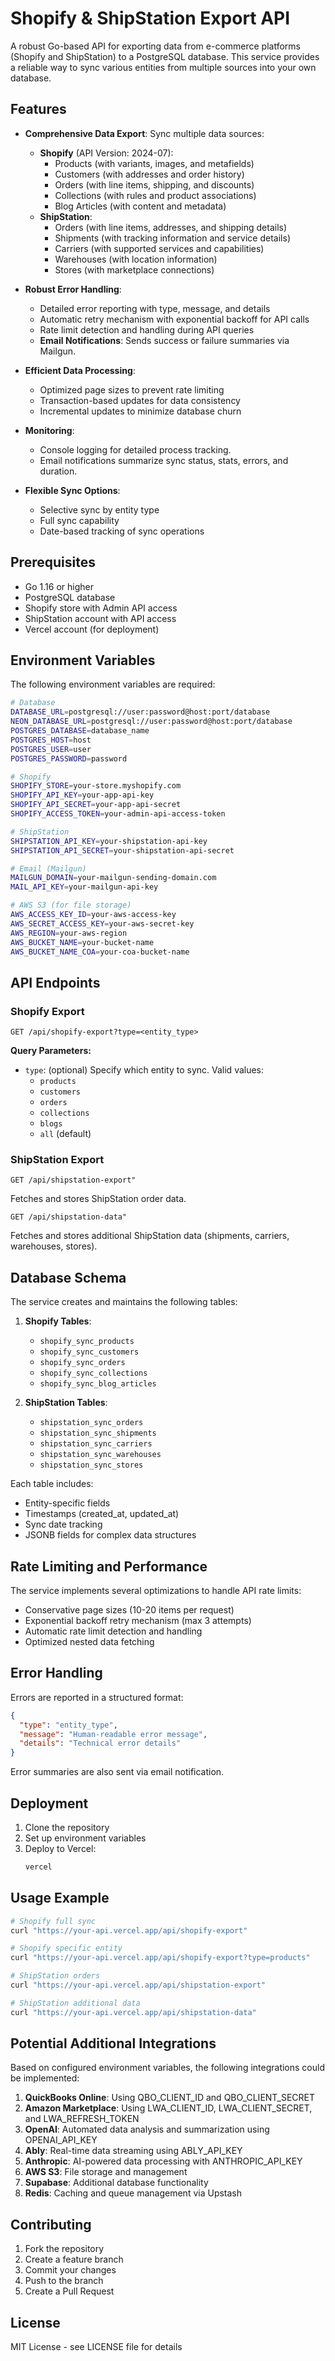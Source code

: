 # Shopify & ShipStation Export API

A robust Go-based API for exporting data from e-commerce platforms (Shopify and ShipStation) to a PostgreSQL database. This service provides a reliable way to sync various entities from multiple sources into your own database.

## Features

- **Comprehensive Data Export**: Sync multiple data sources:
  - **Shopify** (API Version: 2024-07):
    - Products (with variants, images, and metafields)
    - Customers (with addresses and order history)
    - Orders (with line items, shipping, and discounts)
    - Collections (with rules and product associations)
    - Blog Articles (with content and metadata)
  - **ShipStation**:
    - Orders (with line items, addresses, and shipping details)
    - Shipments (with tracking information and service details)
    - Carriers (with supported services and capabilities)
    - Warehouses (with location information)
    - Stores (with marketplace connections)

- **Robust Error Handling**:
  - Detailed error reporting with type, message, and details
  - Automatic retry mechanism with exponential backoff for API calls
  - Rate limit detection and handling during API queries
  - **Email Notifications**: Sends success or failure summaries via Mailgun.

- **Efficient Data Processing**:
  - Optimized page sizes to prevent rate limiting
  - Transaction-based updates for data consistency
  - Incremental updates to minimize database churn

- **Monitoring**:
  - Console logging for detailed process tracking.
  - Email notifications summarize sync status, stats, errors, and duration.

- **Flexible Sync Options**:
  - Selective sync by entity type
  - Full sync capability
  - Date-based tracking of sync operations

## Prerequisites

- Go 1.16 or higher
- PostgreSQL database
- Shopify store with Admin API access
- ShipStation account with API access
- Vercel account (for deployment)

## Environment Variables

The following environment variables are required:

```bash
# Database
DATABASE_URL=postgresql://user:password@host:port/database
NEON_DATABASE_URL=postgresql://user:password@host:port/database
POSTGRES_DATABASE=database_name
POSTGRES_HOST=host
POSTGRES_USER=user
POSTGRES_PASSWORD=password

# Shopify
SHOPIFY_STORE=your-store.myshopify.com
SHOPIFY_API_KEY=your-app-api-key
SHOPIFY_API_SECRET=your-app-api-secret
SHOPIFY_ACCESS_TOKEN=your-admin-api-access-token

# ShipStation
SHIPSTATION_API_KEY=your-shipstation-api-key
SHIPSTATION_API_SECRET=your-shipstation-api-secret

# Email (Mailgun)
MAILGUN_DOMAIN=your-mailgun-sending-domain.com
MAIL_API_KEY=your-mailgun-api-key

# AWS S3 (for file storage)
AWS_ACCESS_KEY_ID=your-aws-access-key
AWS_SECRET_ACCESS_KEY=your-aws-secret-key
AWS_REGION=your-aws-region
AWS_BUCKET_NAME=your-bucket-name
AWS_BUCKET_NAME_COA=your-coa-bucket-name
```

## API Endpoints

### Shopify Export

```
GET /api/shopify-export?type=<entity_type>
```

**Query Parameters:**
- `type`: (optional) Specify which entity to sync. Valid values:
  - `products`
  - `customers`
  - `orders`
  - `collections`
  - `blogs`
  - `all` (default)

### ShipStation Export

```
GET /api/shipstation-export"
```

Fetches and stores ShipStation order data.

```
GET /api/shipstation-data"
```

Fetches and stores additional ShipStation data (shipments, carriers, warehouses, stores).

## Database Schema

The service creates and maintains the following tables:

1. **Shopify Tables**:
   - `shopify_sync_products`
   - `shopify_sync_customers`
   - `shopify_sync_orders`
   - `shopify_sync_collections`
   - `shopify_sync_blog_articles`

2. **ShipStation Tables**:
   - `shipstation_sync_orders`
   - `shipstation_sync_shipments`
   - `shipstation_sync_carriers`
   - `shipstation_sync_warehouses`
   - `shipstation_sync_stores`

Each table includes:
- Entity-specific fields
- Timestamps (created_at, updated_at)
- Sync date tracking
- JSONB fields for complex data structures

## Rate Limiting and Performance

The service implements several optimizations to handle API rate limits:

- Conservative page sizes (10-20 items per request)
- Exponential backoff retry mechanism (max 3 attempts)
- Automatic rate limit detection and handling
- Optimized nested data fetching

## Error Handling

Errors are reported in a structured format:

```json
{
  "type": "entity_type",
  "message": "Human-readable error message",
  "details": "Technical error details"
}
```

Error summaries are also sent via email notification.

## Deployment

1. Clone the repository
2. Set up environment variables
3. Deploy to Vercel:
   ```bash
   vercel
   ```

## Usage Example

```bash
# Shopify full sync
curl "https://your-api.vercel.app/api/shopify-export"

# Shopify specific entity
curl "https://your-api.vercel.app/api/shopify-export?type=products"

# ShipStation orders
curl "https://your-api.vercel.app/api/shipstation-export"

# ShipStation additional data
curl "https://your-api.vercel.app/api/shipstation-data"
```

## Potential Additional Integrations

Based on configured environment variables, the following integrations could be implemented:

1. **QuickBooks Online**: Using QBO_CLIENT_ID and QBO_CLIENT_SECRET
2. **Amazon Marketplace**: Using LWA_CLIENT_ID, LWA_CLIENT_SECRET, and LWA_REFRESH_TOKEN
3. **OpenAI**: Automated data analysis and summarization using OPENAI_API_KEY
4. **Ably**: Real-time data streaming using ABLY_API_KEY
5. **Anthropic**: AI-powered data processing with ANTHROPIC_API_KEY
6. **AWS S3**: File storage and management
7. **Supabase**: Additional database functionality
8. **Redis**: Caching and queue management via Upstash

## Contributing

1. Fork the repository
2. Create a feature branch
3. Commit your changes
4. Push to the branch
5. Create a Pull Request

## License

MIT License - see LICENSE file for details 